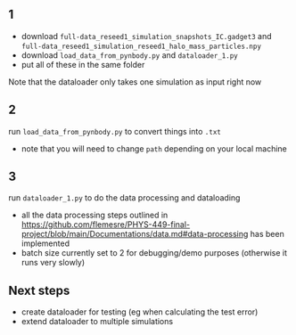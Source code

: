 ## 1
- download `full-data_reseed1_simulation_snapshots_IC.gadget3` and `full-data_reseed1_simulation_reseed1_halo_mass_particles.npy`
- download `load_data_from_pynbody.py` and `dataloader_1.py`
- put all of these in the same folder

Note that the dataloader only takes one simulation as input right now

## 2
run `load_data_from_pynbody.py` to convert things into `.txt`
- note that you will need to change `path` depending on your local machine

## 3
run `dataloader_1.py` to do the data processing and dataloading
- all the data processing steps outlined in https://github.com/flemesre/PHYS-449-final-project/blob/main/Documentations/data.md#data-processing has been implemented
- batch size currently set to 2 for debugging/demo purposes (otherwise it runs very slowly)

## Next steps
- create dataloader for testing (eg when calculating the test error)
- extend dataloader to multiple simulations
